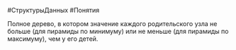 #СтруктурыДанных #Понятия 

Полное дерево, в котором значение каждого родительского узла не больше (для пирамиды по минимуму) или не меньше (для пирамиды по максимуму), чем у его детей.